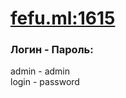 # [fefu.ml:1615](http://fefu.ml:1615)
<h3> Логин - Пароль: </h3>
admin - admin
<br>
login - password
